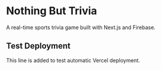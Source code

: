 # Nothing But Trivia

A real-time sports trivia game built with Next.js and Firebase.

## Test Deployment

This line is added to test automatic Vercel deployment. 
